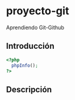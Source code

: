 # proyecto-git
Aprendiendo Git-Github


## Introducción

```php
<?php 
  phpInfo(); 
?>
```
## Descripción
